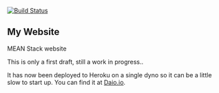 [![Build Status](https://travis-ci.org/Daveloper87/mywebsite.svg)](https://travis-ci.org/Daveloper87/mywebsite)

## My Website

MEAN Stack website

This is only a first draft, still a work in progress..

It has now been deployed to Heroku on a single dyno so it can be a little slow to start up. You can find it at [Daio.io](http://www.daio.io/).
